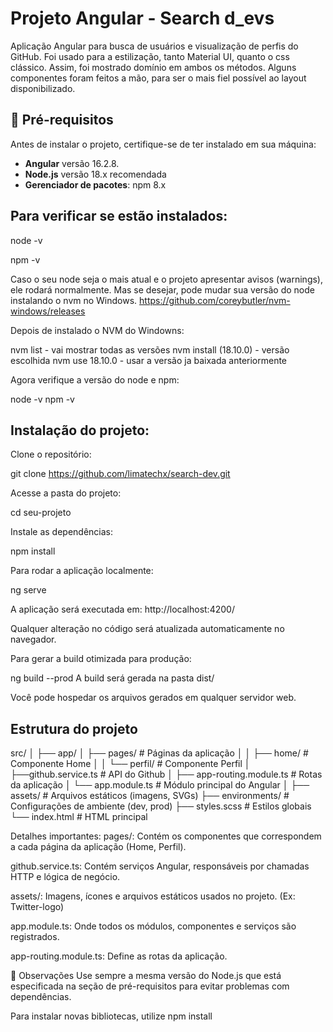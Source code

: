 # Projeto Angular - Search d_evs

Aplicação Angular para busca de usuários e visualização de perfis do GitHub.
Foi usado para a estilização, tanto Material UI, quanto o css clássico. Assim, foi mostrado domínio em ambos os métodos. Alguns componentes foram 
feitos a mão, para ser o mais fiel possível ao layout disponibilizado.

## 🔧 Pré-requisitos

Antes de instalar o projeto, certifique-se de ter instalado em sua máquina:

- **Angular** versão 16.2.8.
- **Node.js** versão 18.x recomendada 
- **Gerenciador de pacotes**: npm 8.x 

## Para verificar se estão instalados:

node -v

npm -v

Caso o seu node seja o mais atual e o projeto apresentar avisos (warnings), ele rodará normalmente. Mas se desejar, pode mudar sua versão do node instalando o nvm no Windows. https://github.com/coreybutler/nvm-windows/releases

Depois de instalado o NVM do Windowns:

nvm list - vai mostrar todas as versões
nvm install (18.10.0) - versão escolhida
nvm use 18.10.0 - usar a versão ja baixada anteriormente

Agora verifique a versão do node e npm:

node -v
npm -v

## Instalação do projeto:
Clone o repositório:

git clone https://github.com/limatechx/search-dev.git

Acesse a pasta do projeto:

cd seu-projeto

Instale as dependências:

npm install
 
Para rodar a aplicação localmente:

ng serve

A aplicação será executada em: http://localhost:4200/

Qualquer alteração no código será atualizada automaticamente no navegador.

Para gerar a build otimizada para produção:

ng build --prod
A build será gerada na pasta dist/

Você pode hospedar os arquivos gerados em qualquer servidor web.

## Estrutura do projeto

src/
│
├── app/
│   ├── pages/               # Páginas da aplicação
│   │   ├── home/            # Componente Home
│   │   └── perfil/          # Componente Perfil
│   ├──github.service.ts     # API do Github
│   ├── app-routing.module.ts # Rotas da aplicação
│   └── app.module.ts        # Módulo principal do Angular
│
├── assets/                  # Arquivos estáticos (imagens, SVGs)
├── environments/            # Configurações de ambiente (dev, prod)
├── styles.scss              # Estilos globais
└── index.html               # HTML principal

Detalhes importantes:
pages/: Contém os componentes que correspondem a cada página da aplicação (Home, Perfil).

github.service.ts: Contém serviços Angular, responsáveis por chamadas HTTP e lógica de negócio.

assets/: Imagens, ícones e arquivos estáticos usados no projeto. (Ex: Twitter-logo)

app.module.ts: Onde todos os módulos, componentes e serviços são registrados.

app-routing.module.ts: Define as rotas da aplicação.

📌 Observações
Use sempre a mesma versão do Node.js que está especificada na seção de pré-requisitos para evitar problemas com dependências.

Para instalar novas bibliotecas, utilize npm install 














